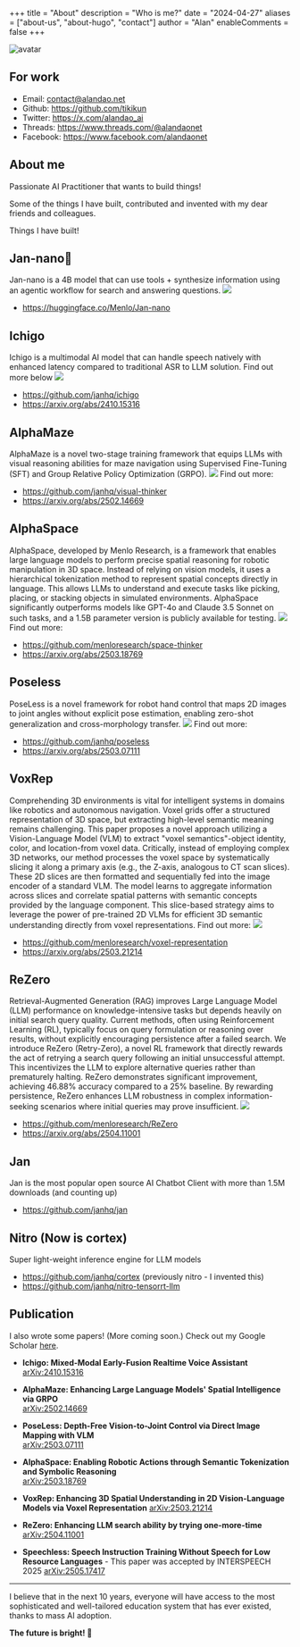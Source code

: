 +++
title = "About"
description = "Who is me?"
date = "2024-04-27"
aliases = ["about-us", "about-hugo", "contact"]
author = "Alan"
enableComments = false
+++

![avatar](images/avatar.jpg)

## For work
- Email: contact@alandao.net
- Github: https://github.com/tikikun
- Twitter: https://x.com/alandao_ai
- Threads: https://www.threads.com/@alandaonet
- Facebook: https://www.facebook.com/alandaonet
## About me

Passionate AI Practitioner that wants to build things!

Some of the things I have built, contributed and invented with my dear friends and colleagues.

Things I have built!


## Jan-nano👋
Jan-nano is a 4B model that can use tools + synthesize information using an agentic workflow for search and answering questions.
![](./images/jan_nano.gif)
* https://huggingface.co/Menlo/Jan-nano


## Ichigo
Ichigo is a multimodal AI model that can handle speech natively with enhanced latency compared to traditional ASR to LLM solution. Find out more below
![](./images/ichigo_strawberry.png)
* https://github.com/janhq/ichigo
* https://arxiv.org/abs/2410.15316

## AlphaMaze
AlphaMaze is a novel two-stage training framework that equips LLMs with visual reasoning abilities for maze navigation using Supervised Fine-Tuning (SFT) and Group Relative Policy Optimization (GRPO).
![](./images/alphamaze.gif)
Find out more:
* https://github.com/janhq/visual-thinker
* https://arxiv.org/abs/2502.14669

## AlphaSpace
AlphaSpace, developed by Menlo Research, is a framework that enables large language models to perform precise spatial reasoning for robotic manipulation in 3D space. Instead of relying on vision models, it uses a hierarchical tokenization method to represent spatial concepts directly in language. This allows LLMs to understand and execute tasks like picking, placing, or stacking objects in simulated environments. AlphaSpace significantly outperforms models like GPT-4o and Claude 3.5 Sonnet on such tasks, and a 1.5B parameter version is publicly available for testing.
![](./images/space_thinker.gif)
Find out more:
* https://github.com/menloresearch/space-thinker
* https://arxiv.org/abs/2503.18769

## Poseless
PoseLess is a novel framework for robot hand control that maps 2D images to joint angles without explicit pose estimation, enabling zero-shot generalization and cross-morphology transfer.
![](./images/poseless.png)
Find out more:
* https://github.com/janhq/poseless
* https://arxiv.org/abs/2503.07111

## VoxRep
Comprehending 3D environments is vital for intelligent systems in domains like robotics and autonomous navigation. Voxel grids offer a structured representation of 3D space, but extracting high-level semantic meaning remains challenging. This paper proposes a novel approach utilizing a Vision-Language Model (VLM) to extract "voxel semantics"-object identity, color, and location-from voxel data. Critically, instead of employing complex 3D networks, our method processes the voxel space by systematically slicing it along a primary axis (e.g., the Z-axis, analogous to CT scan slices). These 2D slices are then formatted and sequentially fed into the image encoder of a standard VLM. The model learns to aggregate information across slices and correlate spatial patterns with semantic concepts provided by the language component. This slice-based strategy aims to leverage the power of pre-trained 2D VLMs for efficient 3D semantic understanding directly from voxel representations.
Find out more:
![](./images/vox_rep.gif)
* https://github.com/menloresearch/voxel-representation
* https://arxiv.org/abs/2503.21214

## ReZero
Retrieval-Augmented Generation (RAG) improves Large Language Model (LLM) performance on knowledge-intensive tasks but depends heavily on initial search query quality. Current methods, often using Reinforcement Learning (RL), typically focus on query formulation or reasoning over results, without explicitly encouraging persistence after a failed search. We introduce ReZero (Retry-Zero), a novel RL framework that directly rewards the act of retrying a search query following an initial unsuccessful attempt. This incentivizes the LLM to explore alternative queries rather than prematurely halting. ReZero demonstrates significant improvement, achieving 46.88% accuracy compared to a 25% baseline. By rewarding persistence, ReZero enhances LLM robustness in complex information-seeking scenarios where initial queries may prove insufficient.
![](./images/rezero.gif)
* https://github.com/menloresearch/ReZero
* https://arxiv.org/abs/2504.11001

## Jan
Jan is the most popular open source AI Chatbot Client with more than 1.5M downloads (and counting up)
* https://github.com/janhq/jan

## Nitro (Now is cortex)
Super light-weight inference engine for LLM models
* https://github.com/janhq/cortex (previously nitro - I invented this)
* https://github.com/janhq/nitro-tensorrt-llm

## Publication
I also wrote some papers! (More coming soon.) Check out my Google Scholar [here](https://scholar.google.com/citations?user=eGWws2UAAAAJ&hl=en).

- **Ichigo: Mixed-Modal Early-Fusion Realtime Voice Assistant**  
  [arXiv:2410.15316](https://arxiv.org/abs/2410.15316)

- **AlphaMaze: Enhancing Large Language Models' Spatial Intelligence via GRPO**  
  [arXiv:2502.14669](https://arxiv.org/abs/2502.14669)

- **PoseLess: Depth-Free Vision-to-Joint Control via Direct Image Mapping with VLM**  
  [arXiv:2503.07111](https://arxiv.org/abs/2503.07111)

- **AlphaSpace: Enabling Robotic Actions through Semantic Tokenization and Symbolic Reasoning**  
  [arXiv:2503.18769](https://arxiv.org/abs/2503.18769)

- **VoxRep: Enhancing 3D Spatial Understanding in 2D Vision-Language Models via Voxel Representation**
  [arXiv:2503.21214](https://arxiv.org/abs/2503.21214)

- **ReZero: Enhancing LLM search ability by trying one-more-time**  
  [arXiv:2504.11001](https://arxiv.org/abs/2504.11001)

- **Speechless: Speech Instruction Training Without Speech for Low Resource Languages** - This paper was accepted by INTERSPEECH 2025
  [arXiv:2505.17417](https://arxiv.org/abs/2505.17417)
---

I believe that in the next 10 years, everyone will have access to the most sophisticated and well-tailored education system that has ever existed, thanks to mass AI adoption.

**The future is bright! 🚀**
